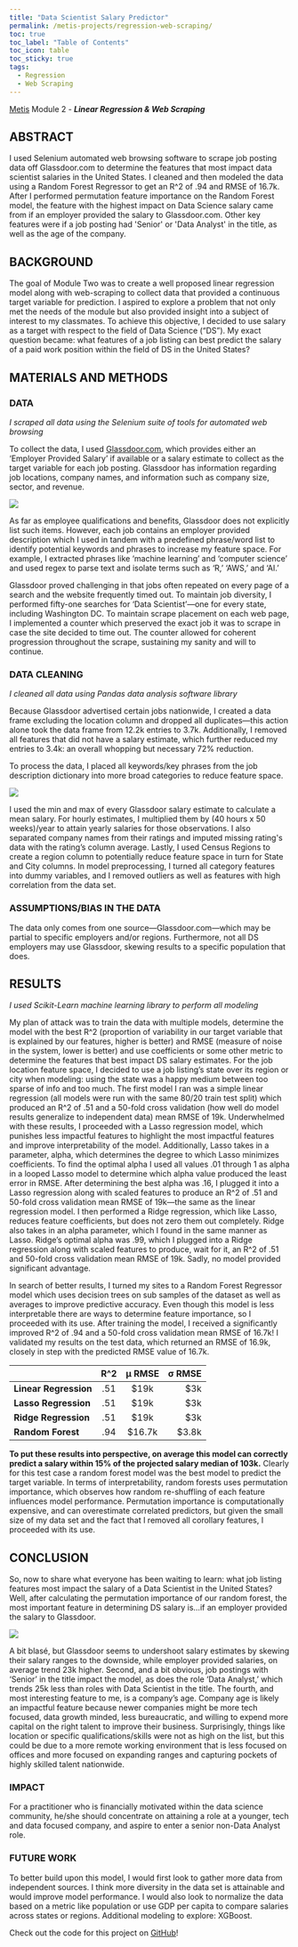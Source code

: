 ```yaml
---
title: "Data Scientist Salary Predictor"
permalink: /metis-projects/regression-web-scraping/
toc: true
toc_label: "Table of Contents"
toc_icon: table
toc_sticky: true
tags:
  - Regression
  - Web Scraping
---
```


[Metis](https://www.thisismetis.com/) Module 2 - ***Linear Regression & Web Scraping***

## ABSTRACT

I used Selenium automated web browsing software to scrape job posting data off Glassdoor.com to determine the features that most impact data scientist salaries in the United States. I cleaned and then modeled the data using a Random Forest Regressor to get an R^2 of .94 and RMSE of 16.7k. After I performed permutation feature importance on the Random Forest model, the feature with the highest impact on Data Science salary came from if an employer provided the salary to Glassdoor.com. Other key features were if a job posting had 'Senior' or 'Data Analyst' in the title, as well as the age of the company.                       

## BACKGROUND

The goal of Module Two was to create a well proposed linear regression model along with web-scraping to collect data that provided a continuous target variable for prediction. I aspired to explore a problem that not only met the needs of the module but also provided insight into a subject of interest to my classmates. To achieve this objective, I decided to use salary as a target with respect to the field of Data Science (“DS”). My exact question became: what features of a job listing can best predict the salary of a paid work position within the field of DS in the United States? 

## MATERIALS AND METHODS

### DATA

*I scraped all data using the Selenium suite of tools for automated web browsing*

To collect the data, I used [Glassdoor.com](https://www.glassdoor.com/Job/data-scientist-jobs-SRCH_KO0,14.htm), which provides either an ‘Employer Provided Salary’ if available or a salary estimate to collect as the target variable for each job posting. Glassdoor has information regarding job locations, company names, and information such as company size, sector, and revenue. 

[<img src="/assets/images/regression/glassdoor.png"/>](/assets/images/regression/glassdoor.png)

As far as employee qualifications and benefits, Glassdoor does not explicitly list such items. However, each job contains an employer provided description which I used in tandem with a predefined phrase/word list to identify potential keywords and phrases to increase my feature space. For example, I extracted phrases like ‘machine learning’ and ‘computer science’ and used regex to parse text and isolate terms such as ‘R,’ ‘AWS,’ and ‘AI.’

Glassdoor proved challenging in that jobs often repeated on every page of a search and the website frequently timed out. To maintain job diversity, I performed fifty-one searches for ‘Data Scientist’—one for every state, including Washington DC. To maintain scrape placement on each web page, I implemented a counter which preserved the exact job it was to scrape in case the site decided to time out. The counter allowed for coherent progression throughout the scrape, sustaining my sanity and will to continue.

### DATA CLEANING

*I cleaned all data using Pandas data analysis software library*

Because Glassdoor advertised certain jobs nationwide, I created a data frame excluding the location column and dropped all duplicates—this action alone took the data frame from 12.2k entries to 3.7k. Additionally, I removed all features that did not have a salary estimate, which further reduced my entries to 3.4k: an overall whopping but necessary 72% reduction. 

To process the data, I placed all keywords/key phrases from the job description dictionary into more broad categories to reduce feature space. 

[<img src="/assets/images/regression/regex.png"/>](/assets/images/regression/regex.png)

I used the min and max of every Glassdoor salary estimate to calculate a mean salary. For hourly estimates, I multiplied them by (40 hours x 50 weeks)/year to attain yearly salaries for those observations. I also separated company names from their ratings and imputed missing rating's data with the rating’s column average. Lastly, I used Census Regions to create a region column to potentially reduce feature space in turn for State and City columns. In model preprocessing, I turned all category features into dummy variables, and I removed outliers as well as features with high correlation from the data set.

### ASSUMPTIONS/BIAS IN THE DATA

The data only comes from one source—Glassdoor.com—which may be partial to specific employers and/or regions. Furthermore, not all DS employers may use Glassdoor, skewing results to a specific population that does. 

## RESULTS

*I used Scikit-Learn machine learning library to perform all modeling*

My plan of attack was to train the data with multiple models, determine the model with the best R^2 (proportion of variability in our target variable that is explained by our features, higher is better) and RMSE (measure of noise in the system, lower is better) and use coefficients or some other metric to determine the features that best impact DS salary estimates. For the job location feature space, I decided to use a job listing’s state over its region or city when modeling: using the state was a happy medium between too sparse of info and too much. The first model I ran was a simple linear regression (all models were run with the same 80/20 train test split) which produced an R^2 of .51 and a 50-fold cross validation (how well do model results generalize to independent data) mean RMSE of 19k. Underwhelmed with these results, I proceeded with a Lasso regression model, which punishes less impactful features to highlight the most impactful features and improve interpretability of the model. Additionally, Lasso takes in a parameter, alpha, which determines the degree to which Lasso minimizes coefficients. To find the optimal alpha I used all values .01 through 1 as alpha in a looped Lasso model to determine which alpha value produced the least error in RMSE. After determining the best alpha was .16, I plugged it into a Lasso regression along with scaled features to produce an R^2 of .51 and 50-fold cross validation mean RMSE of 19k—the same as the linear regression model. I then performed a Ridge regression, which like Lasso, reduces feature coefficients, but does not zero them out completely. Ridge also takes in an alpha parameter, which I found in the same manner as Lasso. Ridge’s optimal alpha was .99, which I plugged into a Ridge regression along with scaled features to produce, wait for it, an R^2 of .51 and 50-fold cross validation mean RMSE of 19k. Sadly, no model provided significant advantage.

In search of better results, I turned my sites to a Random Forest Regressor model which uses decision trees on sub samples of the dataset as well as averages to improve predictive accuracy. Even though this model is less interpretable there are ways to determine feature importance, so I proceeded with its use. After training the model, I received a significantly improved R^2 of .94 and a 50-fold cross validation mean RMSE of 16.7k! I validated my results on the test data, which returned an RMSE of 16.9k, closely in step with the predicted RMSE value of 16.7k. 

|  | R^2 | µ RMSE | σ RMSE | 
| :--- | :----: | :----: |  ---:  |
| **Linear Regression** | .51 | $19k | $3k |
| **Lasso Regression** | .51 | $19k | $3k |
| **Ridge Regression** | .51 | $19k | $3k |
| **Random Forest** | .94 | $16.7k | $3.8k |


**To put these results into perspective, on average this model can correctly predict a salary within 15% of the projected salary median of 103k.** Clearly for this test case a random forest model was the best model to predict the target variable. In terms of interpretability, random forests uses permutation importance, which observes how random re-shuffling of each feature influences model performance. Permutation importance is computationally expensive, and can overestimate correlated predictors, but given the small size of my data set and the fact that I removed all corollary features, I proceeded with its use. 

## CONCLUSION

So, now to share what everyone has been waiting to learn: what job listing features most impact the salary of a Data Scientist in the United States? Well, after calculating the permutation importance of our random forest, the most important feature in determining DS salary is...if an employer provided the salary to Glassdoor. 

[<img src="/assets/images/regression/feature_importance.png"/>](/assets/images/regression/feature_importance.png)

A bit blasé, but Glassdoor seems to undershoot salary estimates by skewing their salary ranges to the downside, while employer provided salaries, on average trend 23k higher. Second, and a bit obvious, job postings with ‘Senior’ in the title impact the model, as does the role ‘Data Analyst,’ which trends 25k less than roles with Data Scientist in the title. The fourth, and most interesting feature to me, is a company’s age. Company age is likely an impactful feature because newer companies might be more tech focused, data growth minded, less bureaucratic, and willing to expend more capital on the right talent to improve their business. Surprisingly, things like location or specific qualifications/skills were not as high on the list, but this could be due to a more remote working environment that is less focused on offices and more focused on expanding ranges and capturing pockets of highly skilled talent nationwide.

### IMPACT

For a practitioner who is financially motivated within the data science community, he/she should concentrate on attaining a role at a younger, tech and data focused company, and aspire to enter a senior non-Data Analyst role. 

### FUTURE WORK

To better build upon this model, I would first look to gather more data from independent sources. I think more diversity in the data set is attainable and would improve model performance. I would also look to normalize the data based on a metric like population or use GDP per capita to compare salaries across states or regions. Additional modeling to explore: XGBoost.

Check out the code for this project on [GitHub](https://github.com/giasonep/Regression_Data_Scientist_Salaries)!
